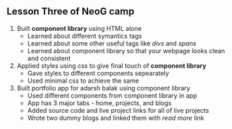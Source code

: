 ## Lesson Three of NeoG camp
1. Built **component library** using HTML alone
   - Learned about different symantics tags
   - Learned about some other useful tags like _divs_ and _spans_
   - Learned about component library so that your webpage looks clean and consistent
1. Applied styles using css to give final touch of **component library**
   - Gave styles to different components sepearately
   - Used minimal css to achieve the same
1. Built portfolio app for adarsh balak using component library
   - Used different components from component library in app
   - App has 3 major tabs - home, projects, and blogs
   - Added source code and live project links for all of live projects
   - Wrote two dummy blogs and linked them with _read more_ link